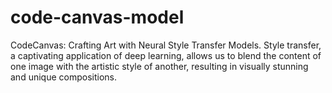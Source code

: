 # code-canvas-model
CodeCanvas: Crafting Art with Neural Style Transfer Models. Style transfer, a captivating application of deep learning, allows us to blend the content of one image with the artistic style of another, resulting in visually stunning and unique compositions.
